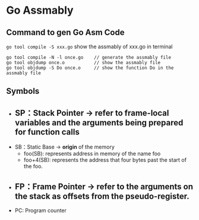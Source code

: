 # Go Assmably

## Command to gen Go Asm Code

 `go tool compile -S xxx.go`   show the assmably of xxx.go in terminal



```shell
go tool compile -N -l once.go    // generate the assmably file
go tool objdump once.o           // show the assmably file
go tool objdump -S Do once.o     // show the function Do in the assmably file
```



## Symbols

- SP：Stack Pointer -> refer to **frame-local variables** and the **arguments** being prepared **for function calls**
  - 
- SB：Static Base    ->   **origin** of the memory
  - foo(SB): represents address in memory of  the name foo
  - foo+4(SB): represents the address that four bytes past the start of the foo.
- FP：Frame Pointer    -> refer to the **arguments on the stack** as offsets from the pseudo-register.
  - 
- PC: Program counter

